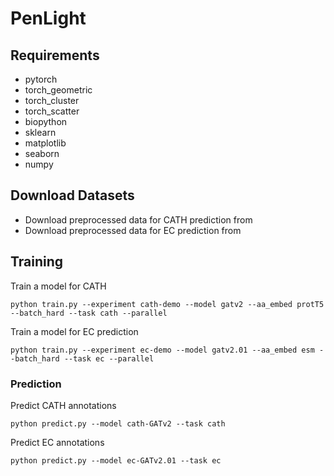 # PenLight

## Requirements
- pytorch
- torch_geometric
- torch_cluster
- torch_scatter
- biopython
- sklearn
- matplotlib
- seaborn
- numpy

## Download Datasets
- Download preprocessed data for CATH prediction from 
- Download preprocessed data for EC prediction from 

## Training
Train a model for CATH
```
python train.py --experiment cath-demo --model gatv2 --aa_embed protT5 --batch_hard --task cath --parallel
```
Train a model for EC prediction
```
python train.py --experiment ec-demo --model gatv2.01 --aa_embed esm --batch_hard --task ec --parallel
```

### Prediction
Predict CATH annotations
```
python predict.py --model cath-GATv2 --task cath
```
Predict EC annotations
```
python predict.py --model ec-GATv2.01 --task ec
```